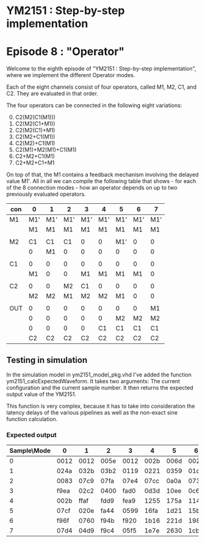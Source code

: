 # YM2151 : Step-by-step implementation
# Episode 8 : "Operator"

Welcome to the eighth episode of "YM2151 : Step-by-step implementation", where
we implement the different Operator modes.

Each of the eight channels consist of four operators, called M1, M2, C1, and
C2. They are evaluated in that order.

The four operators can be connected in the following eight variations:

0. C2(M2(C1(M1)))
1. C2(M2(C1+M1))
2. C2(M2(C1)+M1)
3. C2(M2+C1(M1))
4. C2(M2)+C1(M1)
5. C2(M1)+M2(M1)+C1(M1)
6. C2+M2+C1(M1)
7. C2+M2+C1+M1

On top of that, the M1 contains a feedback mechanism involving the delayed
value M1'.  All in all we can compile the following table that shows - for
each of the 8 connection modes - how an operator depends on up to two
previously evaluated operators.


| con |  0  |  1  |  2  |  3  |  4  |  5  |  6  |  7  |
|-----|-----|-----|-----|-----|-----|-----|-----|-----|
| M1  | M1' | M1' | M1' | M1' | M1' | M1' | M1' | M1' |
|     | M1  | M1  | M1  | M1  | M1  | M1  | M1  | M1  |
|     |     |     |     |     |     |     |     |     |
| M2  | C1  | C1  | C1  |  0  |  0  | M1' |  0  |  0  |
|     |  0  | M1  |  0  |  0  |  0  |  0  |  0  |  0  |
|     |     |     |     |     |     |     |     |     |
| C1  |  0  |  0  |  0  |  0  |  0  |  0  |  0  |  0  |
|     | M1  |  0  |  0  | M1  | M1  | M1  | M1  |  0  |
|     |     |     |     |     |     |     |     |     |
| C2  |  0  |  0  | M2  | C1  |  0  |  0  |  0  |  0  |
|     | M2  | M2  | M1  | M2  | M2  | M1  |  0  |  0  |
|     |     |     |     |     |     |     |     |     |
| OUT |  0  |  0  |  0  |  0  |  0  |  0  |  0  | M1  |
|     |  0  |  0  |  0  |  0  |  0  | M2  | M2  | M2  |
|     |  0  |  0  |  0  |  0  | C1  | C1  | C1  | C1  |
|     | C2  | C2  | C2  | C2  | C2  | C2  | C2  | C2  |


## Testing in simulation
In the simulation model in ym2151\_model\_pkg.vhd I've added the function
ym2151\_calcExpectedWaveform. It takes two arguments: The current configuration
and the current sample number. It then returns the expected output value of the
YM2151.

This function is very complex, because it has to take into consideration the
latency delays of the various pipelines as well as the non-exact sine function
calculation.

### Expected output

Sample\Mode |   0  |   1  |   2  |   3  |   4  |   5  |   6  |   7  |
------ | ---- | ---- | ---- | ---- | ---- | ---- | ---- | ---- |
   0   | 0012 | 0012 | 005e | 0012 | 002b | 006d | 0022 | 000c |
   1   | 024a | 032b | 03b2 | 0119 | 0221 | 0359 | 01d8 | 0060 |
   2   | 0083 | 07c9 | 07fa | 07e4 | 07cc | 0a0a | 0739 | 011b |
   3   | f9ea | 02c2 | 0400 | fad0 | 0d3d | 10ee | 0c6b | 01d7 |
   4   | 002b | ffaf | fdd9 | fea9 | 1255 | 175a | 1147 | 0293 |
   5   | 07cf | 020e | fa44 | 0599 | 16fa | 1d21 | 15b0 | 0350 |
   6   | f96f | 0760 | f94b | f920 | 1b16 | 221d | 1986 | 040a |
   7   | 07d4 | 04d9 | f9c4 | 05f5 | 1e7e | 2630 | 1cb3 | 04c6 |


